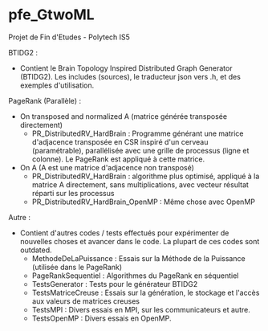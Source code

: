 # pfe_GtwoML
Projet de Fin d'Etudes - Polytech IS5

BTIDG2 :
- Contient le Brain Topology Inspired Distributed Graph Generator (BTIDG2). Les includes (sources), le traducteur json vers .h, et des exemples d'utilisation.

PageRank (Parallèle) :
- On transposed and normalized A (matrice générée transposée directement)
	- PR_DistributedRV_HardBrain : Programme générant une matrice d'adjacence transposée en CSR inspiré d'un cerveau (paramétrable), parallélisée avec une grille de processus (ligne et colonne). Le PageRank est appliqué à cette matrice.
- On A (A est une matrice d'adjacence non transposé)
	- PR_DistributedRV_HardBrain : algorithme plus optimisé, appliqué à la matrice A directement, sans multiplications, avec vecteur résultat réparti sur les processus
	- PR_DistributedRV_HardBrain_OpenMP : Même chose avec OpenMP

Autre :
- Contient d'autres codes / tests effectués pour expérimenter de nouvelles choses et avancer dans le code. La plupart de ces codes sont outdated.
	- MethodeDeLaPuissance : Essais sur la Méthode de la Puissance (utilisée dans le PageRank)
	- PageRankSequentiel : Algorithmes du PageRank en séquentiel
	- TestsGenerator : Tests pour le générateur BTIDG2
	- TestsMatriceCreuse : Essais sur la génération, le stockage et l'accès aux valeurs de matrices creuses
	- TestsMPI : Divers essais en MPI, sur les communicateurs et autre.
	- TestsOpenMP : Divers essais en OpenMP.
